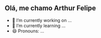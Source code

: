 ## Olá, me chamo Arthur Felipe

- 🔭 I’m currently working on ...
- 🌱 I’m currently learning ...
- 😄 Pronouns: ...
